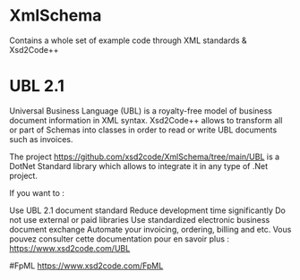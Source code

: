 # XmlSchema
Contains a whole set of example code through XML standards & Xsd2Code++

# UBL 2.1
Universal Business Language (UBL) is a royalty-free model of business document information in XML syntax. Xsd2Code++ allows to transform all or part of Schemas into classes in order to read or write UBL documents such as invoices.

The project https://github.com/xsd2code/XmlSchema/tree/main/UBL is a DotNet Standard library which allows to integrate it in any type of .Net project.

If you want to : 

Use UBL 2.1 document standard
Reduce development time significantly
Do not use external or paid libraries
Use standardized electronic business document exchange
Automate your invoicing, ordering, billing and etc.
Vous pouvez consulter cette documentation pour en savoir plus : https://www.xsd2code.com/UBL

#FpML
https://www.xsd2code.com/FpML
